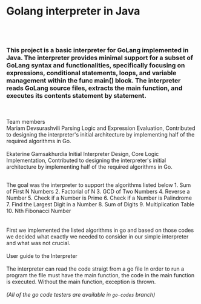 # Golang interpreter in Java
<br><br>
### This project is a basic interpreter for GoLang implemented in Java. The interpreter provides minimal support for a subset of GoLang syntax and functionalities, specifically focusing on expressions, conditional statements, loops, and variable management within the func main() block. The interpreter reads GoLang source files, extracts the main function, and executes its contents statement by statement. 
<br><br>
Team members<br>
Mariam Devsurashvili Parsing Logic and Expression Evaluation, Contributed to designing the interpreter's initial architecture by implementing half of the required algorithms in Go.
<br><br>
Ekaterine Gamsakhurdia Initial Interpreter Design, Core Logic Implementation, Contributed to designing the interpreter's initial architecture by implementing half of the required algorithms in Go.
<br><br>

The goal was the interpreter to support the algorithms listed below 
            1. Sum of First N Numbers
            2. Factorial of N
            3. GCD of Two Numbers
            4. Reverse a Number
            5. Check if a Number is Prime
            6. Check if a Number is Palindrome
            7. Find the Largest Digit in a Number
            8. Sum of Digits
            9. Multiplication Table
            10. Nth Fibonacci Number
      <br><br>      
First we implemented the listed algorithms in go and based on those codes we decided what exactly we needed to consider in our simple interpreter and what was not crucial.
<br><br>
User guide to the Interpreter 
<br><br>
The interpreter can read the code straigt from a go file
In order to run a program the file must have the main function, the code in the main function is executed. Without the main function, exception is thrown.
<br><br>
*(All of the go code testers are available in `go-codes` branch)*
